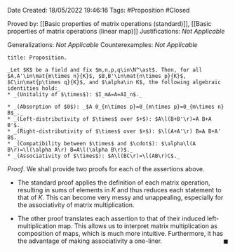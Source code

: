 <div class="topSpace"></div>

Date Created: 18/05/2022 19:46:16
Tags: #Proposition #Closed

Proved by: [[Basic properties of matrix operations (standard)]], [[Basic properties of matrix operations (linear map)]]
Justifications: _Not Applicable_

Generalizations: _Not Applicable_
Counterexamples: _Not Applicable_

``` ad-Proposition
title: Proposition.

_Let $K$ be a field and fix $m,n,p,q\in\N^\ast$. Then, for all $A,A'\in\mat{m\times n}{K}$, $B,B'\in\mat{n\times p}{K}$, $C\in\mat{p\times q}{K}$, and $\alpha\in K$, the following algebraic identities hold:_
* _(Unitality of $\times$): $I_mA=A=AI_n$._

* _(Absorption of $0$): _$A 0_{n\times p}=0_{m\times p}=0_{m\times n} B$_._
* _(Left-distributivity of $\times$ over $+$): $A\l(B+B'\r)=A B+A B'$._
* _(Right-distributivity of $\times$ over $+$): $\l(A+A'\r) B=A B+A' B$._
* _(Compatibility between $\times$ and $\cdot$): $\alpha\l(A B\r)=\l(\alpha A\r) B=A\l(\alpha B\r)$._
* _(Associativity of $\times$): $A\l(BC\r)=\l(AB\r)C$._

```

_Proof_. We shall provide two proofs for each of the assertions above.
* The standard proof applies the definition of each matrix operation, resulting in sums of elements in $K$ and thus reduces each statement to that of $K$. This can become very messy and unappealing, especially for the associativity of matrix multiplication.

* The other proof translates each assertion to that of their induced left-multiplication map. This allows us to interpret matrix multiplication as composition of maps, which is much more intuitive. Furthermore, it has the advantage of making associativity a one-liner.<span style="float:right;">$\blacksquare$</span>
